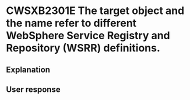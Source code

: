 # CWSXB2301E The target object and the name refer to different WebSphere Service Registry and Repository (WSRR) definitions.

## Explanation

## User response